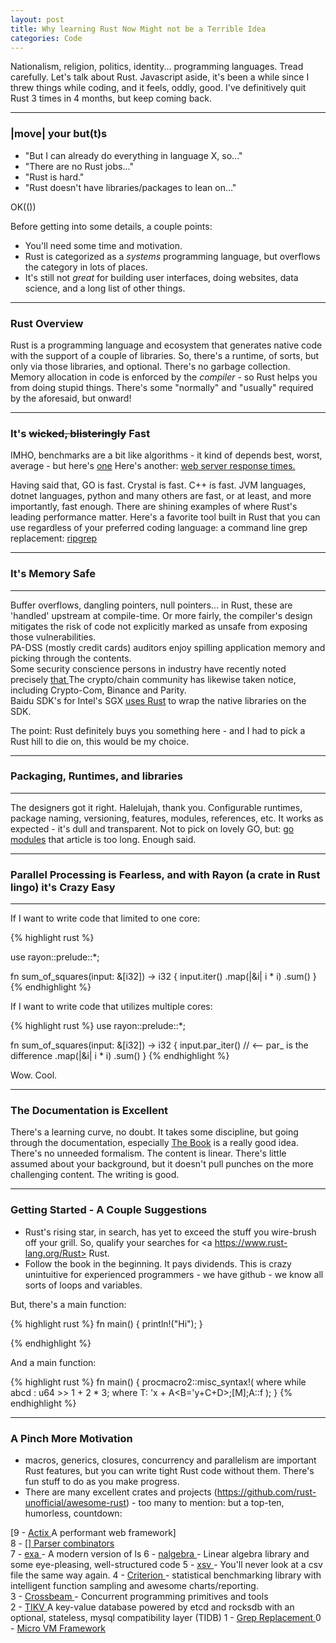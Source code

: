 ```yaml
---
layout: post
title: Why learning Rust Now Might not be a Terrible Idea 
categories: Code
---
```


Nationalism, religion, politics, identity... programming languages.  Tread carefully.  Let's talk about Rust. Javascript aside,
it's been a while since I threw things while coding, and it feels, oddly, good.  I've definitively quit Rust 3 times in 4 months, but keep coming back.        

---

### |move| your but(t)s

- "But I can already do everything in language X, so..."
- "There are no Rust jobs..."
- "Rust is hard."
- "Rust doesn't have libraries/packages to lean on..."

OK(())

Before getting into some details, a couple points: 

- You'll need some time and motivation.
- Rust is categorized as a *systems* programming language, but overflows the category in lots of places.  
- It's still not *great* for building user interfaces, doing websites, data science, and a long list of other things.  

---

### Rust Overview

Rust is a programming language and ecosystem that generates native code with the support of a couple of libraries.  So, there's a runtime, of sorts, but only via those libraries, and optional. There's no garbage collection. Memory allocation in code is enforced by the *compiler* - so Rust helps you from doing stupid things.  There's some "normally" and "usually" required by the aforesaid, but onward! 

---

### It's <s>wicked, blisteringly</s> Fast 

IMHO, benchmarks are a bit like algorithms - it kind of depends best, worst, average - but here's <a href="https://benchmarksgame-team.pages.debian.net/benchmarksgame/which-programs-are-fastest.html">one</a> Here's another: <a href="https://www.techempower.com/benchmarks/">web server response times.</a> 

Having said that, GO is fast. Crystal is fast.  C++ is fast.  JVM languages, dotnet languages, python and many others are fast, or at least, and more importantly, fast enough.  There are shining examples of where Rust's leading performance matter.  Here's a favorite tool built in Rust that you can use regardless of your preferred coding language:  a command line grep replacement:  <a href="https://github.com/BurntSushi/ripgrep"> ripgrep </a>


--- 
### It's Memory Safe  
--- 

Buffer overflows, dangling pointers, null pointers... in Rust, these are 'handled' upstream at compile-time.  Or more fairly, the compiler's design mitigates the risk of code not explicitly marked as unsafe from exposing those vulnerabilities.  
PA-DSS (mostly credit cards) auditors enjoy spilling application memory and picking through the contents.  
Some security conscience persons in industry have recently noted precisely <a href="https://msrc-blog.microsoft.com/2019/07/22/why-rust-for-safe-systems-programming/"> that </a> The crypto/chain community has likewise taken notice, including Crypto-Com, Binance and Parity.  
Baidu SDK's for Intel's SGX <a href="https://github.com/baidu/rust-sgx-sdk">uses Rust</a> to wrap the native libraries on the SDK.

The point: Rust definitely buys you something here - and I had to pick a Rust hill to die on, this would be my choice.

--- 
### Packaging, Runtimes, and libraries 
--- 

The designers got it right. Halelujah, thank you.  Configurable runtimes, package naming, versioning, features, modules, references, etc.  It works as expected - it's dull and transparent. 
Not to pick on lovely GO, but: <a href="https://github.com/golang/go/wiki/Modules"> go modules</a> that article is too long.  Enough said.   

--- 
### Parallel Processing is Fearless, and with Rayon (a crate in Rust lingo) it's Crazy Easy
--- 

If I want to write code that limited to one core:

{% highlight rust %}

use rayon::prelude::*;

fn sum_of_squares(input: &[i32]) -> i32 {
    input.iter() 
         .map(|&i| i * i)
         .sum()
}
{% endhighlight %}

If I want to write code that utilizes multiple cores:

{% highlight rust %}
use rayon::prelude::*;

fn sum_of_squares(input: &[i32]) -> i32 {
    input.par_iter()  // <-- par_ is the difference 
         .map(|&i| i * i)
         .sum()
}
{% endhighlight %}

Wow.  Cool.

---

### The Documentation is Excellent 

There's a learning curve, no doubt.  It takes some discipline, but going through the documentation, especially <a href="https://doc.rust-lang.org/book"> The Book</a> is a really good idea. 
There's no unneeded formalism.  The content is linear.  There's little assumed about your background, but it doesn't pull punches on the more challenging content.  The writing is good.

---

### Getting Started - A Couple Suggestions

- Rust's rising star, in search, has yet to exceed the stuff you wire-brush off your grill.  So, qualify your searches for <a https://www.rust-lang.org/Rust> Rust</a>.
- Follow the book in the beginning.  It pays dividends.  This is crazy unintuitive for experienced programmers - we have github - we know all sorts of loops and variables.  

But, there's a main function:

{% highlight rust %}
fn main() {
  println!("Hi");
}

{% endhighlight %}

And a main function:

{% highlight rust %}
fn main() {
   procmacro2::misc_syntax!(
      where while abcd : u64 >> 1 + 2 * 3; where T: 'x + A<B='y+C+D>;[M];A::f
   );
}
{% endhighlight %}

---

### A Pinch More Motivation 

- macros, generics, closures, concurrency and parallelism are important Rust features, but you can write tight Rust code without them. There's fun stuff to do as you make progress.
- There are many excellent crates and projects (https://github.com/rust-unofficial/awesome-rust) - too many to mention: but a top-ten, humorless, countdown:

[9  - <a href="https://github.com/actix/actix-web"> Actix </a> A performant web framework]   
8  - [<a href="https://docs.rs/nom/5.0.0/nom/">] Parser combinators</a>  
7  - <a href="https://github.com/ogham/exa"> exa </a> - A modern version of ls 
6  - <a href="https://github.com/rustsim/nalgebra"> nalgebra </a> - Linear algebra library and some eye-pleasing, well-structured code 
5  - <a href="https://github.com/BurntSushi/xsv"> xsv </a> - You'll never look at a csv file the same way again. 
4  - <a href="https://docs.rs/crate/criterion/0.2.11"> Criterion </a> - statistical benchmarking library with intelligent function sampling and awesome charts/reporting.  
3  - <a href="https://github.com/crossbeam-rs/crossbeam"> Crossbeam </a> - Concurrent programming primitives and tools     
2  - <a href="https://github.com/tikv/tikv"> TIKV </a> A key-value database powered by etcd and rocksdb with an optional, stateless, mysql compatibility layer (TIDB) 
1  - <a href="https://github.com/BurntSushi/ripgrep"> Grep Replacement </a>
0  - <a href="https://github.com/firecracker-microvm/firecracker"> Micro VM Framework </a>   


























